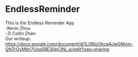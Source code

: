 # EndlessReminder  
This is the Endless Reminder App  
-Kevin Zhou  
-Zi Collin Zhen  
Our writeup:  
https://docs.google.com/document/d/1L08loOhceAJwGMvm-QN7rOyMItn7Usq58E30pCINi_w/edit?usp=sharing
